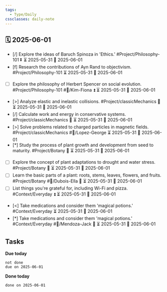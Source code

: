 ```yaml
---
tags:
  - Type/Daily
cssclasses: daily-note
---
```


## 🗓️ 2025-06-01

- [/] Explore the ideas of Baruch Spinoza in 'Ethics.' #Project/Philosophy-101 ⏬ ⏳ 2025-05-31 📅 2025-06-01
- [f] Research the contributions of Ayn Rand to objectivism. #Project/Philosophy-101 ⏳ 2025-05-31 📅 2025-06-01
- [ ] Explore the philosophy of Herbert Spencer on social evolution. #Project/Philosophy-101 #👤/Kim-Fiona ⏫ ⏳ 2025-05-31 📅 2025-06-01
- [>] Analyze elastic and inelastic collisions. #Project/classicMechanics 🔺 ⏳ 2025-05-31 📅 2025-06-01
- [/] Calculate work and energy in conservative systems. #Project/classicMechanics 🔽 ⏳ 2025-05-31 📅 2025-06-01
- [>] Solve problems related to charged particles in magnetic fields. #Project/classicMechanics #👤/Lopez-George ⏳ 2025-05-31 📅 2025-06-01
- [*] Study the process of plant growth and development from seed to maturity. #Project/Botany 🔺 ⏳ 2025-05-31 📅 2025-06-01
- [ ] Explore the concept of plant adaptations to drought and water stress. #Project/Botany 🔺 ⏳ 2025-05-31 📅 2025-06-01
- [ ] Learn the basic parts of a plant: roots, stems, leaves, flowers, and fruits. #Project/Botany #👤/Dubois-Ella 🔺 ⏳ 2025-05-31 📅 2025-06-01
- [ ] List things you're grateful for, including Wi-Fi and pizza. #Context/Everyday ⏫ ⏳ 2025-05-31 📅 2025-06-01
- [<] Take medications and consider them 'magical potions.' #Context/Everyday ⏳ 2025-05-31 📅 2025-06-01
- [*] Take medications and consider them 'magical potions.' #Context/Everyday #👤/Mendoza-Jack 🔼 ⏳ 2025-05-31 📅 2025-06-01

## Tasks

**Due today**

```tasks
not done
due on 2025-06-01
```

**Done today**

```tasks
done on 2025-06-01
```
            